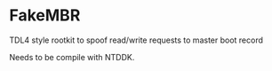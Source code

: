 # FakeMBR
TDL4 style rootkit to spoof read/write requests to master boot record


Needs to be compile with NTDDK.
